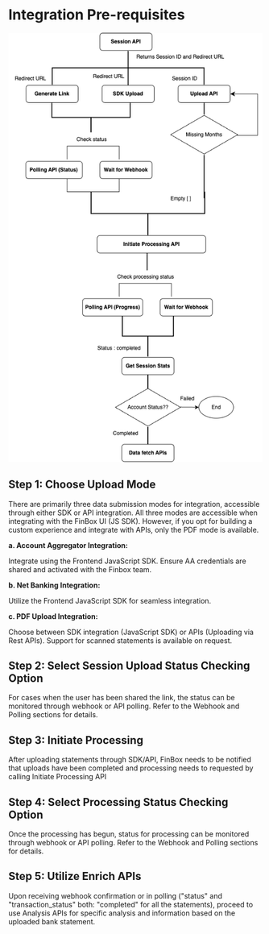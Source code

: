 # Integration Pre-requisites


<img src="/implementation-flow.png" alt="Integration Steps" />


## Step 1: Choose Upload Mode

There are primarily three data submission modes for integration,
accessible through either SDK or API integration. All three modes are
accessible when integrating with the FinBox UI (JS SDK). However, if
you opt for building a custom experience and integrate with APIs, only
the PDF mode is available.

**a. Account Aggregator Integration:**

Integrate using the Frontend JavaScript SDK. Ensure AA credentials are
shared and activated with the Finbox team.

**b. Net Banking Integration:**

Utilize the Frontend JavaScript SDK for seamless integration.

**c. PDF Upload Integration:**

Choose between SDK integration (JavaScript SDK) or APIs (Uploading via
Rest APIs). Support for scanned statements is available on request.

## Step 2: Select Session Upload Status Checking Option

For cases when the user has been shared the link, the status can be
monitored through webhook or API polling. Refer to the Webhook and
Polling sections for details.

## Step 3: Initiate Processing

After uploading statements through SDK/API, FinBox needs to be
notified that uploads have been completed and processing needs to
requested by calling Initiate Processing API

## Step 4: Select Processing Status Checking Option

Once the processing has begun, status for processing can be monitored
through webhook or API polling. Refer to the Webhook and Polling
sections for details.

## Step 5: Utilize Enrich APIs

Upon receiving webhook confirmation or in polling ("status" and
"transaction_status" both: "completed" for all the statements),
proceed to use Analysis APIs for specific analysis and information
based on the uploaded bank statement.
